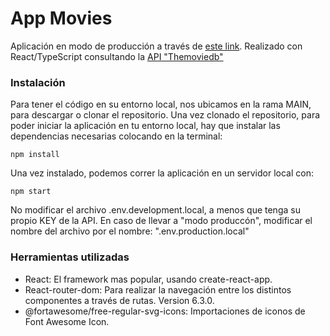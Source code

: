 # App Movies

Aplicación en modo de producción a través de [este link](https://legendary-mooncake-bb592b.netlify.app/). Realizado con React/TypeScript consultando la [API "Themoviedb"](https://developers.themoviedb.org/3/discover/movie-discover)

### Instalación

Para tener el código en su entorno local, nos ubicamos en la rama MAIN, para descargar o clonar el repositorio.
Una vez clonado el repositorio, para poder iniciar la aplicación en tu entorno local, hay que instalar las dependencias necesarias colocando en la terminal: 

```
npm install
```

Una vez instalado, podemos correr la aplicación en un servidor local con:

```
npm start
```

No modificar el archivo .env.development.local, a menos que tenga su propio KEY de la API. En caso de llevar a "modo produccón", modificar el nombre del archivo por el nombre: ".env.production.local" 

### Herramientas utilizadas

- React: El framework mas popular, usando create-react-app.
- React-router-dom: Para realizar la navegación entre los distintos componentes a través de rutas. Version 6.3.0.
- @fortawesome/free-regular-svg-icons: Importaciones de iconos de Font Awesome Icon.